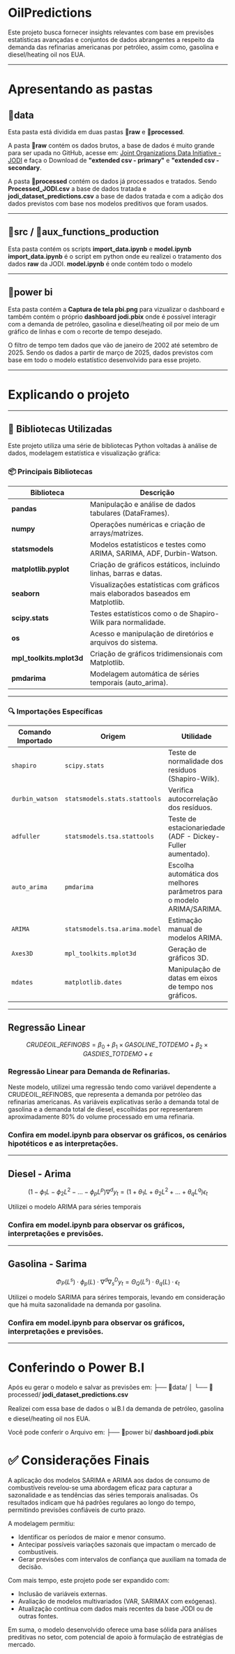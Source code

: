 # OilPredictions
Este projeto busca fornecer insights relevantes com base em previsões estatísticas avançadas e conjuntos de dados abrangentes a respeito da demanda das refinarias americanas por petróleo, assim como, gasolina e diesel/heating oil nos EUA.

---
# Apresentando as pastas

## **📂data**

Esta pasta está dividida em duas pastas **📂raw** e **📂processed**.

A pasta **📂raw** contém os dados brutos, a base de dados é muito grande para ser upada no GitHub, acesse em: 
[Joint Organizations Data Initiative - JODI](https://www.jodidata.org/oil/database/data-downloads.aspx) e faça o Download de **"extended csv - primary"** e **"extended csv - secondary**.

A pasta **📂processed** contém os dados já processados e tratados. Sendo **Processed_JODI.csv** a base de dados tratada e **jodi_dataset_predictions.csv** a base de dados tratada e com a adição dos dados previstos com base nos modelos preditivos que foram usados.

---
## 📂**src** / 📂**aux_functions_production**

Esta pasta contém os scripts **import_data.ipynb** e **model.ipynb**
**import_data.ipynb** é o script em python onde eu realizei o tratamento dos dados **raw** da JODI.
**model.ipynb** é onde contém todo o modelo

---
## 📂power bi

Esta pasta contém a **Captura de tela pbi.png** para vizualizar o dashboard e também contém o próprio **dashboard jodi.pbix** onde é possível interagir com a demanda de petróleo, gasolina e diesel/heating oil por meio de um gráfico de linhas e com o recorte de tempo desejado. 

O filtro de tempo tem dados que vão de janeiro de 2002 até setembro de 2025. Sendo os dados a partir de março de 2025, dados previstos com base em todo o modelo estatístico desenvolvido para esse projeto. 

---

# Explicando o projeto

---

## 🧪 Bibliotecas Utilizadas

Este projeto utiliza uma série de bibliotecas Python voltadas à análise de dados, modelagem estatística e visualização gráfica:

### 📦 Principais Bibliotecas

| Biblioteca | Descrição |
|------------|-----------|
| **pandas** | Manipulação e análise de dados tabulares (DataFrames). |
| **numpy** | Operações numéricas e criação de arrays/matrizes. |
| **statsmodels** | Modelos estatísticos e testes como ARIMA, SARIMA, ADF, Durbin-Watson. |
| **matplotlib.pyplot** | Criação de gráficos estáticos, incluindo linhas, barras e datas. |
| **seaborn** | Visualizações estatísticas com gráficos mais elaborados baseados em Matplotlib. |
| **scipy.stats** | Testes estatísticos como o de Shapiro-Wilk para normalidade. |
| **os** | Acesso e manipulação de diretórios e arquivos do sistema. |
| **mpl_toolkits.mplot3d** | Criação de gráficos tridimensionais com Matplotlib. |
| **pmdarima** | Modelagem automática de séries temporais (auto_arima). |

---

### 🔍 Importações Específicas

| Comando Importado | Origem | Utilidade |
|-------------------|--------|----------|
| `shapiro` | `scipy.stats` | Teste de normalidade dos resíduos (Shapiro-Wilk). |
| `durbin_watson` | `statsmodels.stats.stattools` | Verifica autocorrelação dos resíduos. |
| `adfuller` | `statsmodels.tsa.stattools` | Teste de estacionariedade (ADF - Dickey-Fuller aumentado). |
| `auto_arima` | `pmdarima` | Escolha automática dos melhores parâmetros para o modelo ARIMA/SARIMA. |
| `ARIMA` | `statsmodels.tsa.arima.model` | Estimação manual de modelos ARIMA. |
| `Axes3D` | `mpl_toolkits.mplot3d` | Geração de gráficos 3D. |
| `mdates` | `matplotlib.dates` | Manipulação de datas em eixos de tempo nos gráficos. |

---
## Regressão Linear

```math
CRUDEOIL\_REFINOBS = \beta_0 + \beta_1 \times GASOLINE\_TOTDEMO + \beta_2 \times GASDIES\_TOTDEMO + \varepsilon
```
### Regressão Linear para Demanda de Refinarias.
Neste modelo, utilizei uma regressão tendo como variável dependente a CRUDEOIL_REFINOBS, 
que representa a demanda por petróleo das refinarias americanas. As variáveis explicativas serão a demanda total de gasolina e a demanda total de diesel, 
escolhidas por representarem aproximadamente 80% do volume processado em uma refinaria.

### Confira em **model.ipynb** para observar os gráficos, os cenários hipotéticos e as interpretações.

--- 
## Diesel - Arima

```math
(1 - \phi_1 L - \phi_2 L^2 - \ldots - \phi_p L^p) \nabla^d y_t = (1 + \theta_1 L + \theta_2 L^2 + \ldots + \theta_q L^q) \epsilon_t
```

Utilizei o modelo ARIMA para séries temporais
### Confira em **model.ipynb** para observar os gráficos, interpretações e previsões.

---
## Gasolina - Sarima

```math
\Phi_P(L^s) \cdot \phi_p(L) \cdot \nabla^d \nabla_s^D y_t = \Theta_Q(L^s) \cdot \theta_q(L) \cdot \epsilon_t
```

Utilizei o modelo SARIMA para sérires temporais, levando em consideração que há muita sazonalidade na demanda por gasolina.
### Confira em **model.ipynb** para observar os gráficos, interpretações e previsões.

---
# Conferindo o Power B.I 

Após eu gerar o modelo e salvar as previsões em:
├── 📂data/
│ └── 📂processed/ **jodi_dataset_predictions.csv**

Realizei com essa base de dados o 📊B.I da demanda de petróleo, gasolina e diesel/heating oil nos EUA.

Você pode conferir o Arquivo em:
├── 📂power bi/ **dashboard jodi.pbix**

# ✅ Considerações Finais

A aplicação dos modelos SARIMA e ARIMA aos dados de consumo de combustíveis revelou-se uma abordagem eficaz para capturar a sazonalidade e as tendências das séries temporais analisadas. Os resultados indicam que há padrões regulares ao longo do tempo, permitindo previsões confiáveis de curto prazo.

A modelagem permitiu:

- Identificar os períodos de maior e menor consumo.
- Antecipar possíveis variações sazonais que impactam o mercado de combustíveis.
- Gerar previsões com intervalos de confiança que auxiliam na tomada de decisão.

Com mais tempo, este projeto pode ser expandido com:

- Inclusão de variáveis externas.
- Avaliação de modelos multivariados (VAR, SARIMAX com exógenas).
- Atualização contínua com dados mais recentes da base JODI ou de outras fontes.

Em suma, o modelo desenvolvido oferece uma base sólida para análises preditivas no setor, com potencial de apoio à formulação de estratégias de mercado.






